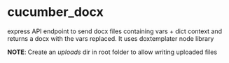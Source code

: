# cucumber_docx
express API endpoint to send docx files containing vars + dict context and returns a docx with the vars replaced. It uses doxtemplater node library

**NOTE**: Create an *uploads* dir in root folder to allow writing uploaded files
